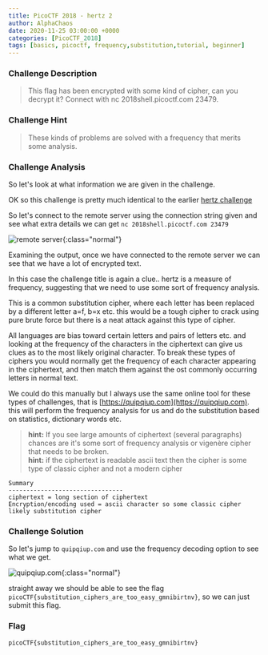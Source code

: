 ```yaml
---
title: PicoCTF 2018 - hertz 2
author: AlphaChaos
date: 2020-11-25 03:00:00 +0000
categories: [PicoCTF_2018]
tags: [basics, picoctf, frequency,substitution,tutorial, beginner]     # TAG names should always be lowercase
---
```


### Challenge Description

> This flag has been encrypted with some kind of cipher, can you decrypt it? Connect with nc 2018shell.picoctf.com 23479.

### Challenge Hint

> These kinds of problems are solved with a frequency that merits some analysis.

### Challenge Analysis

So let's look at what information we are given in the challenge.  

OK so this challenge is pretty much identical to the earlier [hertz challenge](2020-11-25-hertz.md)

So let's connect to the remote server using the connection string given and see what extra details we can get `nc 2018shell.picoctf.com 23479`

![remote server](../../assets/challs/picoctf2018/hertz_2.png){:class="normal"}

Examining the output, once we have connected to the remote server we can see that we have a lot of encrypted text.

In this case the challenge title is again a clue.. hertz is a measure of frequency, suggesting that we need to use some sort of frequency analysis.

This is a common substitution cipher, where each letter has been replaced by a different letter a=f, b=x etc. this would be a tough cipher to crack using pure brute force but there is a neat attack against this type of cipher.

All languages are bias toward certain letters and pairs of letters etc. and looking at the frequency of the characters in the ciphertext can give us clues as to the most likely original character. To break these types of ciphers you would normally get the frequency of each character appearing in the ciphertext, and then match them against the ost commonly occurring letters in normal text.

We could do this manually but I always use the same online tool for these types of challenges, that is [https://quipqiup.com](https://quipqiup.com). this will perform the frequency analysis for us and do the substitution based on statistics, dictionary words etc.

> **hint:** If you see large amounts of ciphertext (several paragraphs) chances are it's some sort of frequency analysis or vigenère cipher that needs to be broken.  
> **hint:** if the ciphertext is readable ascii text then the cipher is some type of classic cipher and not a modern cipher

```commmon
Summary
--------------------------------
ciphertext = long section of ciphertext
Encryption/encoding used = ascii character so some classic cipher likely substitution cipher
```

### Challenge Solution

So let's jump to `quipqiup.com` and use the frequency decoding option to see what we get.

![quipqiup.com](../../assets/challs/picoctf2018/hertz2_solve.png){:class="normal"}

straight away we should be able to see the flag `picoCTF{substitution_ciphers_are_too_easy_gmnibirtnv}`, so we can just submit this flag.

### Flag

`picoCTF{substitution_ciphers_are_too_easy_gmnibirtnv}`
